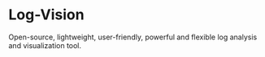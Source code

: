 # Log-Vision
Open-source, lightweight, user-friendly, powerful and flexible log analysis and visualization tool.
